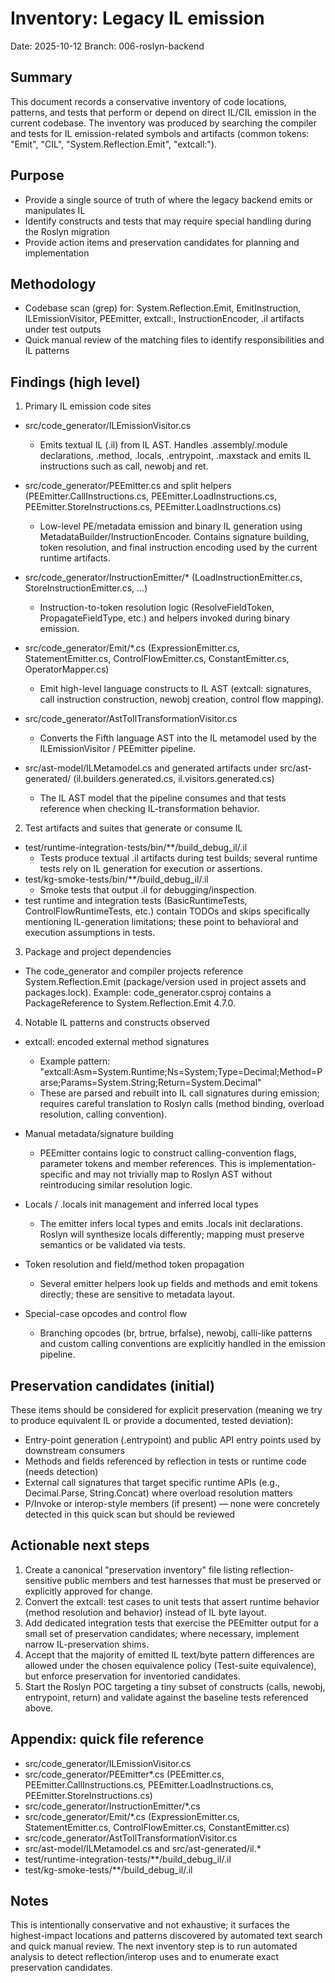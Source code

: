 # Inventory: Legacy IL emission

Date: 2025-10-12
Branch: 006-roslyn-backend

Summary
-------
This document records a conservative inventory of code locations, patterns, and tests that perform or depend on direct IL/CIL emission in the current codebase. The inventory was produced by searching the compiler and tests for IL emission-related symbols and artifacts (common tokens: "Emit", "CIL", "System.Reflection.Emit", "extcall:").

Purpose
-------
- Provide a single source of truth of where the legacy backend emits or manipulates IL
- Identify constructs and tests that may require special handling during the Roslyn migration
- Provide action items and preservation candidates for planning and implementation

Methodology
-----------
- Codebase scan (grep) for: System.Reflection.Emit, EmitInstruction, ILEmissionVisitor, PEEmitter, extcall:, InstructionEncoder, .il artifacts under test outputs
- Quick manual review of the matching files to identify responsibilities and IL patterns

Findings (high level)
---------------------

1) Primary IL emission code sites

- src/code_generator/ILEmissionVisitor.cs
  - Emits textual IL (.il) from IL AST. Handles .assembly/.module declarations, .method, .locals, .entrypoint, .maxstack and emits IL instructions such as call, newobj and ret.

- src/code_generator/PEEmitter.cs and split helpers (PEEmitter.CallInstructions.cs, PEEmitter.LoadInstructions.cs, PEEmitter.StoreInstructions.cs, PEEmitter.LoadInstructions.cs)
  - Low-level PE/metadata emission and binary IL generation using MetadataBuilder/InstructionEncoder. Contains signature building, token resolution, and final instruction encoding used by the current runtime artifacts.

- src/code_generator/InstructionEmitter/* (LoadInstructionEmitter.cs, StoreInstructionEmitter.cs, ...)
  - Instruction-to-token resolution logic (ResolveFieldToken, PropagateFieldType, etc.) and helpers invoked during binary emission.

- src/code_generator/Emit/*.cs (ExpressionEmitter.cs, StatementEmitter.cs, ControlFlowEmitter.cs, ConstantEmitter.cs, OperatorMapper.cs)
  - Emit high-level language constructs to IL AST (extcall: signatures, call instruction construction, newobj creation, control flow mapping).

- src/code_generator/AstToIlTransformationVisitor.cs
  - Converts the Fifth language AST into the IL metamodel used by the ILEmissionVisitor / PEEmitter pipeline.

- src/ast-model/ILMetamodel.cs and generated artifacts under src/ast-generated/ (il.builders.generated.cs, il.visitors.generated.cs)
  - The IL AST model that the pipeline consumes and that tests reference when checking IL-transformation behavior.

2) Test artifacts and suites that generate or consume IL

- test/runtime-integration-tests/bin/**/build_debug_il/.il
  - Tests produce textual .il artifacts during test builds; several runtime tests rely on IL generation for execution or assertions.
- test/kg-smoke-tests/bin/**/build_debug_il/.il
  - Smoke tests that output .il for debugging/inspection.
- test runtime and integration tests (BasicRuntimeTests, ControlFlowRuntimeTests, etc.) contain TODOs and skips specifically mentioning IL-generation limitations; these point to behavioral and execution assumptions in tests.

3) Package and project dependencies

- The code_generator and compiler projects reference System.Reflection.Emit (package/version used in project assets and packages.lock). Example: code_generator.csproj contains a PackageReference to System.Reflection.Emit 4.7.0.

4) Notable IL patterns and constructs observed

- extcall: encoded external method signatures
  - Example pattern: "extcall:Asm=System.Runtime;Ns=System;Type=Decimal;Method=Parse;Params=System.String;Return=System.Decimal"
  - These are parsed and rebuilt into IL call signatures during emission; requires careful translation to Roslyn calls (method binding, overload resolution, calling convention).

- Manual metadata/signature building
  - PEEmitter contains logic to construct calling-convention flags, parameter tokens and member references. This is implementation-specific and may not trivially map to Roslyn AST without reintroducing similar resolution logic.

- Locals / .locals init management and inferred local types
  - The emitter infers local types and emits .locals init declarations. Roslyn will synthesize locals differently; mapping must preserve semantics or be validated via tests.

- Token resolution and field/method token propagation
  - Several emitter helpers look up fields and methods and emit tokens directly; these are sensitive to metadata layout.

- Special-case opcodes and control flow
  - Branching opcodes (br, brtrue, brfalse), newobj, calli-like patterns and custom calling conventions are explicitly handled in the emission pipeline.

Preservation candidates (initial)
--------------------------------

These items should be considered for explicit preservation (meaning we try to produce equivalent IL or provide a documented, tested deviation):

- Entry-point generation (.entrypoint) and public API entry points used by downstream consumers
- Methods and fields referenced by reflection in tests or runtime code (needs detection)
- External call signatures that target specific runtime APIs (e.g., Decimal.Parse, String.Concat) where overload resolution matters
- P/Invoke or interop-style members (if present) — none were concretely detected in this quick scan but should be reviewed

Actionable next steps
---------------------

1. Create a canonical "preservation inventory" file listing reflection-sensitive public members and test harnesses that must be preserved or explicitly approved for change.
2. Convert the extcall: test cases to unit tests that assert runtime behavior (method resolution and behavior) instead of IL byte layout.
3. Add dedicated integration tests that exercise the PEEmitter output for a small set of preservation candidates; where necessary, implement narrow IL-preservation shims.
4. Accept that the majority of emitted IL text/byte pattern differences are allowed under the chosen equivalence policy (Test-suite equivalence), but enforce preservation for inventoried candidates.
5. Start the Roslyn POC targeting a tiny subset of constructs (calls, newobj, entrypoint, return) and validate against the baseline tests referenced above.

Appendix: quick file reference
-----------------------------
- src/code_generator/ILEmissionVisitor.cs
- src/code_generator/PEEmitter*.cs (PEEmitter.cs, PEEmitter.CallInstructions.cs, PEEmitter.LoadInstructions.cs, PEEmitter.StoreInstructions.cs)
- src/code_generator/InstructionEmitter/*.cs
- src/code_generator/Emit/*.cs (ExpressionEmitter.cs, StatementEmitter.cs, ControlFlowEmitter.cs, ConstantEmitter.cs)
- src/code_generator/AstToIlTransformationVisitor.cs
- src/ast-model/ILMetamodel.cs and src/ast-generated/il.*
- test/runtime-integration-tests/**/build_debug_il/.il
- test/kg-smoke-tests/**/build_debug_il/.il

Notes
-----
This is intentionally conservative and not exhaustive; it surfaces the highest-impact locations and patterns discovered by automated text search and quick manual review. The next inventory step is to run automated analysis to detect reflection/interop uses and to enumerate exact preservation candidates.


